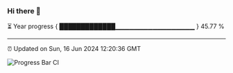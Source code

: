 ### Hi there 👋

⏳ Year progress { █████████████▁▁▁▁▁▁▁▁▁▁▁▁▁▁▁▁▁ } 45.77 %

---

⏰ Updated on Sun, 16 Jun 2024 12:20:36 GMT

![Progress Bar CI](https://github.com/liununu/liununu/workflows/Progress%20Bar%20CI/badge.svg)
